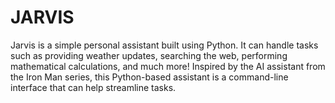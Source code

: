 # JARVIS
Jarvis is a simple personal assistant built using Python. It can handle tasks such as providing weather updates, searching the web, performing mathematical calculations, and much more! Inspired by the AI assistant from the Iron Man series, this Python-based assistant is a command-line interface that can help streamline tasks.
